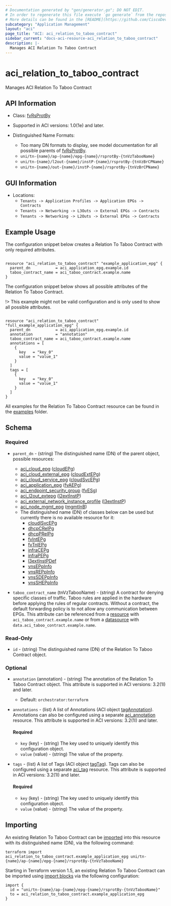 ```yaml
---
# Documentation generated by "gen/generator.go"; DO NOT EDIT.
# In order to regenerate this file execute `go generate` from the repository root.
# More details can be found in the [README](https://github.com/CiscoDevNet/terraform-provider-aci/blob/master/README.md).
subcategory: "Application Management"
layout: "aci"
page_title: "ACI: aci_relation_to_taboo_contract"
sidebar_current: "docs-aci-resource-aci_relation_to_taboo_contract"
description: |-
  Manages ACI Relation To Taboo Contract
---
```


# aci_relation_to_taboo_contract #

Manages ACI Relation To Taboo Contract



## API Information ##

* Class: [fvRsProtBy](https://pubhub.devnetcloud.com/media/model-doc-latest/docs/app/index.html#/objects/fvRsProtBy/overview)

* Supported in ACI versions: 1.0(1e) and later.

* Distinguished Name Formats:
  - Too many DN formats to display, see model documentation for all possible parents of [fvRsProtBy](https://pubhub.devnetcloud.com/media/model-doc-latest/docs/app/index.html#/objects/fvRsProtBy/overview).
  - `uni/tn-{name}/ap-{name}/epg-{name}/rsprotBy-{tnVzTabooName}`
  - `uni/tn-{name}/l2out-{name}/instP-{name}/rsprotBy-{tnVzBrCPName}`
  - `uni/tn-{name}/out-{name}/instP-{name}/rsprotBy-{tnVzBrCPName}`

## GUI Information ##

* Locations:
  - `Tenants -> Application Profiles -> Application EPGs -> Contracts`
  - `Tenants -> Networking -> L3Outs -> External EPGs -> Contracts`
  - `Tenants -> Networking -> L2Outs -> External EPGs -> Contracts`

## Example Usage ##

The configuration snippet below creates a Relation To Taboo Contract with only required attributes.

```hcl

resource "aci_relation_to_taboo_contract" "example_application_epg" {
  parent_dn           = aci_application_epg.example.id
  taboo_contract_name = aci_taboo_contract.example.name
}

```
The configuration snippet below shows all possible attributes of the Relation To Taboo Contract.

!> This example might not be valid configuration and is only used to show all possible attributes.

```hcl

resource "aci_relation_to_taboo_contract" "full_example_application_epg" {
  parent_dn           = aci_application_epg.example.id
  annotation          = "annotation"
  taboo_contract_name = aci_taboo_contract.example.name
  annotations = [
    {
      key   = "key_0"
      value = "value_1"
    }
  ]
  tags = [
    {
      key   = "key_0"
      value = "value_1"
    }
  ]
}

```

All examples for the Relation To Taboo Contract resource can be found in the [examples](https://github.com/CiscoDevNet/terraform-provider-aci/tree/master/examples/resources/aci_relation_to_taboo_contract) folder.

## Schema ##

### Required ###

* `parent_dn` - (string) The distinguished name (DN) of the parent object, possible resources:
  - [aci_cloud_epg](https://registry.terraform.io/providers/CiscoDevNet/aci/latest/docs/resources/cloud_epg) ([cloudEPg](https://pubhub.devnetcloud.com/media/model-doc-latest/docs/app/index.html#/objects/cloudEPg/overview))
  - [aci_cloud_external_epg](https://registry.terraform.io/providers/CiscoDevNet/aci/latest/docs/resources/cloud_external_epg) ([cloudExtEPg](https://pubhub.devnetcloud.com/media/model-doc-latest/docs/app/index.html#/objects/cloudExtEPg/overview))
  - [aci_cloud_service_epg](https://registry.terraform.io/providers/CiscoDevNet/aci/latest/docs/resources/cloud_service_epg) ([cloudSvcEPg](https://pubhub.devnetcloud.com/media/model-doc-latest/docs/app/index.html#/objects/cloudSvcEPg/overview))
  - [aci_application_epg](https://registry.terraform.io/providers/CiscoDevNet/aci/latest/docs/resources/application_epg) ([fvAEPg](https://pubhub.devnetcloud.com/media/model-doc-latest/docs/app/index.html#/objects/fvAEPg/overview))
  - [aci_endpoint_security_group](https://registry.terraform.io/providers/CiscoDevNet/aci/latest/docs/resources/endpoint_security_group) ([fvESg](https://pubhub.devnetcloud.com/media/model-doc-latest/docs/app/index.html#/objects/fvESg/overview))
  - [aci_l2out_extepg](https://registry.terraform.io/providers/CiscoDevNet/aci/latest/docs/resources/l2out_extepg) ([l2extInstP](https://pubhub.devnetcloud.com/media/model-doc-latest/docs/app/index.html#/objects/l2extInstP/overview))
  - [aci_external_network_instance_profile](https://registry.terraform.io/providers/CiscoDevNet/aci/latest/docs/resources/external_network_instance_profile) ([l3extInstP](https://pubhub.devnetcloud.com/media/model-doc-latest/docs/app/index.html#/objects/l3extInstP/overview))
  - [aci_node_mgmt_epg](https://registry.terraform.io/providers/CiscoDevNet/aci/latest/docs/resources/node_mgmt_epg) ([mgmtInB](https://pubhub.devnetcloud.com/media/model-doc-latest/docs/app/index.html#/objects/mgmtInB/overview))
  - The distinguished name (DN) of classes below can be used but currently there is no available resource for it:
    - [cloudISvcEPg](https://pubhub.devnetcloud.com/media/model-doc-latest/docs/app/index.html#/objects/cloudISvcEPg/overview)
    - [dhcpCRelPg](https://pubhub.devnetcloud.com/media/model-doc-latest/docs/app/index.html#/objects/dhcpCRelPg/overview)
    - [dhcpPRelPg](https://pubhub.devnetcloud.com/media/model-doc-latest/docs/app/index.html#/objects/dhcpPRelPg/overview)
    - [fvIntEPg](https://pubhub.devnetcloud.com/media/model-doc-latest/docs/app/index.html#/objects/fvIntEPg/overview)
    - [fvTnlEPg](https://pubhub.devnetcloud.com/media/model-doc-latest/docs/app/index.html#/objects/fvTnlEPg/overview)
    - [infraCEPg](https://pubhub.devnetcloud.com/media/model-doc-latest/docs/app/index.html#/objects/infraCEPg/overview)
    - [infraPEPg](https://pubhub.devnetcloud.com/media/model-doc-latest/docs/app/index.html#/objects/infraPEPg/overview)
    - [l3extInstPDef](https://pubhub.devnetcloud.com/media/model-doc-latest/docs/app/index.html#/objects/l3extInstPDef/overview)
    - [vnsEPpInfo](https://pubhub.devnetcloud.com/media/model-doc-latest/docs/app/index.html#/objects/vnsEPpInfo/overview)
    - [vnsREPpInfo](https://pubhub.devnetcloud.com/media/model-doc-latest/docs/app/index.html#/objects/vnsREPpInfo/overview)
    - [vnsSDEPpInfo](https://pubhub.devnetcloud.com/media/model-doc-latest/docs/app/index.html#/objects/vnsSDEPpInfo/overview)
    - [vnsSHEPpInfo](https://pubhub.devnetcloud.com/media/model-doc-latest/docs/app/index.html#/objects/vnsSHEPpInfo/overview)

* `taboo_contract_name` (tnVzTabooName) - (string) A contract for denying specific classes of traffic. Taboo rules are applied in the hardware before applying the rules of regular contracts. Without a contract, the default forwarding policy is to not allow any communication between EPGs. This attribute can be referenced from a [resource](https://registry.terraform.io/providers/CiscoDevNet/aci/latest/docs/resources/taboo_contract) with `aci_taboo_contract.example.name` or from a [datasource](https://registry.terraform.io/providers/CiscoDevNet/aci/latest/docs/data-sources/taboo_contract) with `data.aci_taboo_contract.example.name`.

### Read-Only ###

* `id` - (string) The distinguished name (DN) of the Relation To Taboo Contract object.

### Optional ###

* `annotation` (annotation) - (string) The annotation of the Relation To Taboo Contract object. This attribute is supported in ACI versions: 3.2(1l) and later.
  - Default: `orchestrator:terraform`
* `annotations` - (list) A list of Annotations (ACI object [tagAnnotation](https://pubhub.devnetcloud.com/media/model-doc-latest/docs/app/index.html#/objects/tagAnnotation/overview)). Annotations can also be configured using a separate [aci_annotation](https://registry.terraform.io/providers/CiscoDevNet/aci/latest/docs/resources/annotation) resource. This attribute is supported in ACI versions: 3.2(1l) and later.
  #### Required ####
  
    * `key` (key) - (string) The key used to uniquely identify this configuration object.
    * `value` (value) - (string) The value of the property.
* `tags` - (list) A list of Tags (ACI object [tagTag](https://pubhub.devnetcloud.com/media/model-doc-latest/docs/app/index.html#/objects/tagTag/overview)). Tags can also be configured using a separate [aci_tag](https://registry.terraform.io/providers/CiscoDevNet/aci/latest/docs/resources/tag) resource. This attribute is supported in ACI versions: 3.2(1l) and later.
  #### Required ####
  
    * `key` (key) - (string) The key used to uniquely identify this configuration object.
    * `value` (value) - (string) The value of the property.

## Importing

An existing Relation To Taboo Contract can be [imported](https://www.terraform.io/docs/import/index.html) into this resource with its distinguished name (DN), via the following command:

```
terraform import aci_relation_to_taboo_contract.example_application_epg uni/tn-{name}/ap-{name}/epg-{name}/rsprotBy-{tnVzTabooName}
```

Starting in Terraform version 1.5, an existing Relation To Taboo Contract can be imported
using [import blocks](https://developer.hashicorp.com/terraform/language/import) via the following configuration:

```
import {
  id = "uni/tn-{name}/ap-{name}/epg-{name}/rsprotBy-{tnVzTabooName}"
  to = aci_relation_to_taboo_contract.example_application_epg
}
```
